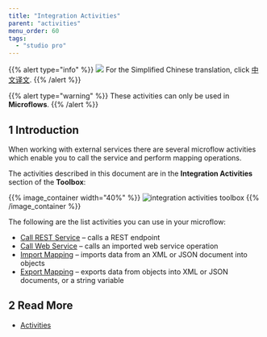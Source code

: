 ```yaml
---
title: "Integration Activities"
parent: "activities"
menu_order: 60
tags:
  - "studio pro"
---
```


{{% alert type="info" %}}
<img src="attachments/chinese-translation/china.png" style="display: inline-block; margin: 0" /> For the Simplified Chinese translation, click [中文译文](https://cdn.mendix.tencent-cloud.com/documentation/refguide8/integration-activities.pdf).
{{% /alert %}}

{{% alert type="warning" %}}
These activities can only be used in **Microflows**.
{{% /alert %}}

## 1 Introduction

When working with external services there are several microflow activities which enable you to call the service and perform mapping operations.

The activities described in this document are in the **Integration Activities** section of the **Toolbox**:

{{% image_container width="40%" %}}
![integration activities toolbox](attachments/integration-activities/integration-activities-toolbox.png)
{{% /image_container %}}

The following are the list activities you can use in your microflow:

* [Call REST Service](call-rest-action) – calls a REST endpoint
* [Call Web Service](call-web-service-action) – calls an imported web service operation
* [Import Mapping](import-mapping-action) – imports data from an XML or JSON document into objects
* [Export Mapping](export-mapping-action) – exports data from objects into XML or JSON documents, or a string variable

## 2 Read More

* [Activities](activities)
